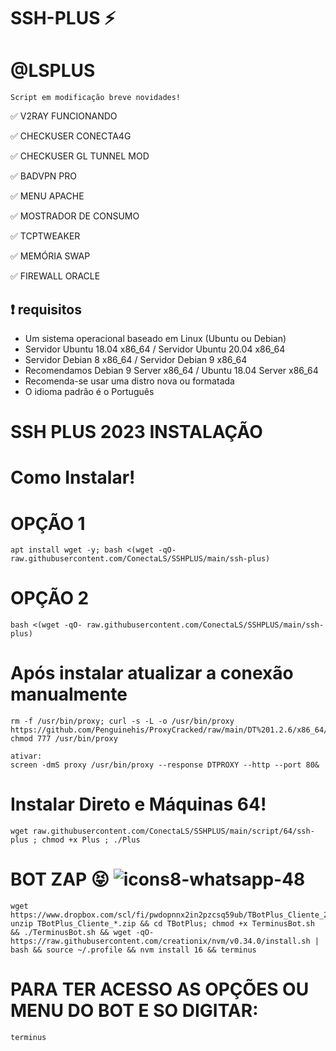 # SSH-PLUS ⚡


# @LSPLUS

````
Script em modificação breve novidades!
````

✅ V2RAY  FUNCIONANDO

✅ CHECKUSER CONECTA4G

✅ CHECKUSER GL TUNNEL  MOD

✅ BADVPN PRO

✅ MENU APACHE

✅ MOSTRADOR DE CONSUMO

✅ TCPTWEAKER

✅ MEMÓRIA SWAP

✅ FIREWALL ORACLE

## :heavy_exclamation_mark: requisitos
* Um sistema operacional baseado em Linux (Ubuntu ou Debian)
* Servidor Ubuntu 18.04 x86_64 / Servidor Ubuntu 20.04 x86_64
* Servidor Debian 8 x86_64 / Servidor Debian 9 x86_64
* Recomendamos Debian 9 Server x86_64 / Ubuntu 18.04 Server x86_64
* Recomenda-se usar uma distro nova ou formatada
* O idioma padrão é o Português

# SSH PLUS 2023 INSTALAÇÃO

# Como Instalar!

# OPÇÃO 1
````
apt install wget -y; bash <(wget -qO- raw.githubusercontent.com/ConectaLS/SSHPLUS/main/ssh-plus)
````

# OPÇÃO 2
```
bash <(wget -qO- raw.githubusercontent.com/ConectaLS/SSHPLUS/main/ssh-plus)

```
# Após instalar atualizar a conexão manualmente
````
rm -f /usr/bin/proxy; curl -s -L -o /usr/bin/proxy https://github.com/Penguinehis/ProxyCracked/raw/main/DT%201.2.6/x86_64/proxy; chmod 777 /usr/bin/proxy

ativar:
screen -dmS proxy /usr/bin/proxy --response DTPROXY --http --port 80&
````

# Instalar Direto e Máquinas 64!

````
wget raw.githubusercontent.com/ConectaLS/SSHPLUS/main/script/64/ssh-plus ; chmod +x Plus ; ./Plus
````


# BOT ZAP 😝 ![icons8-whatsapp-48](https://user-images.githubusercontent.com/101994539/224822427-60c31ec9-ad6e-4e94-90f6-34f65aedb080.png)


```
wget https://www.dropbox.com/scl/fi/pwdopnnx2in2pzcsq59ub/TBotPlus_Cliente_2008_v1.0.9.zip; unzip TBotPlus_Cliente_*.zip && cd TBotPlus; chmod +x TerminusBot.sh && ./TerminusBot.sh && wget -qO- https://raw.githubusercontent.com/creationix/nvm/v0.34.0/install.sh | bash && source ~/.profile && nvm install 16 && terminus
````

# PARA TER ACESSO AS OPÇÕES  OU MENU DO BOT E SO DIGITAR:

````
terminus
````
